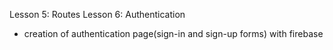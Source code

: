 Lesson 5: Routes
Lesson 6: Authentication
- creation of authentication page(sign-in and sign-up forms) with firebase
